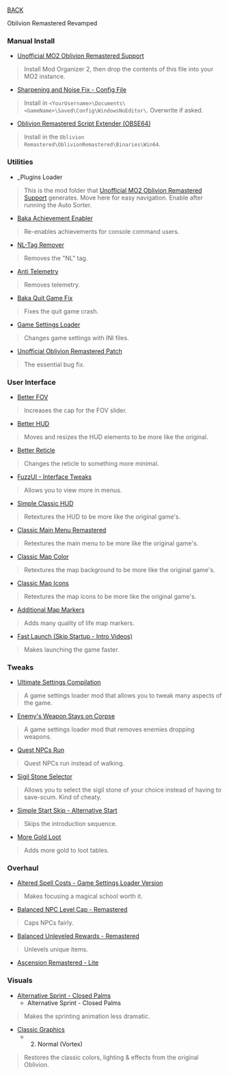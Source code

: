 
[BACK](..)

Oblivion Remastered Revamped

### Manual Install
- [Unofficial MO2 Oblivion Remastered Support](https://www.nexusmods.com/site/mods/1286)
> Install Mod Organizer 2, then drop the contents of this file into your MO2 instance.
- [Sharpening and Noise Fix - Config File](https://www.nexusmods.com/oblivionremastered/mods/490)
> Install in `<YourUsername>\Documents\<GameName>\Saved\Config\WindowsNoEditor\`. Overwrite if asked.
- [Oblivion Remastered Script Extender (OBSE64)](https://www.nexusmods.com/oblivionremastered/mods/282)
> Install in the `Oblivion Remastered\OblivionRemastered\Binaries\Win64`.

### Utilities
- _Plugins Loader
> This is the mod folder that [Unofficial MO2 Oblivion Remastered Support](https://www.nexusmods.com/site/mods/1286) generates. Move here for easy navigation. Enable after running the Auto Sorter.
- [Baka Achievement Enabler](https://www.nexusmods.com/oblivionremastered/mods/145)
> Re-enables achievements for console command users.
- [NL-Tag Remover](https://www.nexusmods.com/oblivionremastered/mods/473)
> Removes the "NL" tag.
- [Anti Telemetry](https://www.nexusmods.com/oblivionremastered/mods/688)
> Removes telemetry.
- [Baka Quit Game Fix](https://www.nexusmods.com/oblivionremastered/mods/564)
> Fixes the quit game crash.
- [Game Settings Loader](https://www.nexusmods.com/oblivionremastered/mods/746)
> Changes game settings with INI files.
- [Unofficial Oblivion Remastered Patch](https://www.nexusmods.com/oblivionremastered/mods/477)
> The essential bug fix.

### User Interface
- [Better FOV](https://www.nexusmods.com/oblivionremastered/mods/257)
> Increases the cap for the FOV slider.
- [Better HUD](https://www.nexusmods.com/oblivionremastered/mods/13)
> Moves and resizes the HUD elements to be more like the original.
- [Better Reticle](https://www.nexusmods.com/oblivionremastered/mods/164)
> Changes the reticle to something more minimal.
- [FuzzUI - Interface Tweaks](https://www.nexusmods.com/oblivionremastered/mods/292)
> Allows you to view more in menus.
- [Simple Classic HUD](https://www.nexusmods.com/oblivionremastered/mods/201)
> Retextures the HUD to be more like the original game's.
- [Classic Main Menu Remastered](https://www.nexusmods.com/oblivionremastered/mods/960)
> Retextures the main menu to be more like the original game's.
- [Classic Map Color](https://www.nexusmods.com/oblivionremastered/mods/1454)
> Retextures the map background to be more like the original game's.
- [Classic Map Icons](https://www.nexusmods.com/oblivionremastered/mods/1296)
> Retextures the map icons to be more like the original game's.
- [Additional Map Markers](https://www.nexusmods.com/oblivionremastered/mods/479)
> Adds many quality of life map markers.
- [Fast Launch (Skip Startup - Intro Videos)](https://www.nexusmods.com/oblivionremastered/mods/29)
> Makes launching the game faster.

### Tweaks
- [Ultimate Settings Compilation](https://www.nexusmods.com/oblivionremastered/mods/840)
> A game settings loader mod that allows you to tweak many aspects of the game.
- [Enemy's Weapon Stays on Corpse](https://www.nexusmods.com/oblivionremastered/mods/321)
> A game settings loader mod that removes enemies dropping weapons.
- [Quest NPCs Run](https://www.nexusmods.com/oblivionremastered/mods/219)
> Quest NPCs run instead of walking.
- [Sigil Stone Selector](https://www.nexusmods.com/oblivionremastered/mods/427)
> Allows you to select the sigil stone of your choice instead of having to save-scum. Kind of cheaty.
- [Simple Start Skip - Alternative Start](https://www.nexusmods.com/oblivionremastered/mods/762)
> Skips the introduction sequence.
- [More Gold Loot](https://www.nexusmods.com/oblivionremastered/mods/848)
> Adds more gold to loot tables.

### Overhaul
- [Altered Spell Costs - Game Settings Loader Version](https://www.nexusmods.com/oblivionremastered/mods/782)
> Makes focusing a magical school worth it.
- [Balanced NPC Level Cap - Remastered](https://www.nexusmods.com/oblivionremastered/mods/182)
> Caps NPCs fairly.
- [Balanced Unleveled Rewards - Remastered](https://www.nexusmods.com/oblivionremastered/mods/157)
> Unlevels unique items.
- [Ascension Remastered - Lite](https://www.nexusmods.com/oblivionremastered/mods/706)

### Visuals
- [Alternative Sprint - Closed Palms](https://www.nexusmods.com/oblivionremastered/mods/384)
    - Alternative Sprint - Closed Palms
> Makes the sprinting animation less dramatic.
- [Classic Graphics](https://www.nexusmods.com/oblivionremastered/mods/499)
    - 2. Normal (Vortex)
> Restores the classic colors, lighting & effects from the original Oblivion.